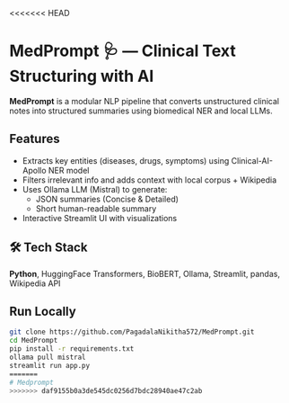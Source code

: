 <<<<<<< HEAD
# MedPrompt 🩺 — Clinical Text Structuring with AI

**MedPrompt** is a modular NLP pipeline that converts unstructured clinical notes into structured summaries using biomedical NER and local LLMs.

## Features
- Extracts key entities (diseases, drugs, symptoms) using Clinical-AI-Apollo NER model
- Filters irrelevant info and adds context with local corpus + Wikipedia
- Uses Ollama LLM (Mistral) to generate:
  -  JSON summaries (Concise & Detailed)
  -  Short human-readable summary
- Interactive Streamlit UI with visualizations

## 🛠 Tech Stack
**Python**, HuggingFace Transformers, BioBERT, Ollama, Streamlit, pandas, Wikipedia API

##  Run Locally
```bash
git clone https://github.com/PagadalaNikitha572/MedPrompt.git
cd MedPrompt
pip install -r requirements.txt
ollama pull mistral
streamlit run app.py
=======
# Medprompt
>>>>>>> daf9155b0a3de545dc0256d7bdc28940ae47c2ab
